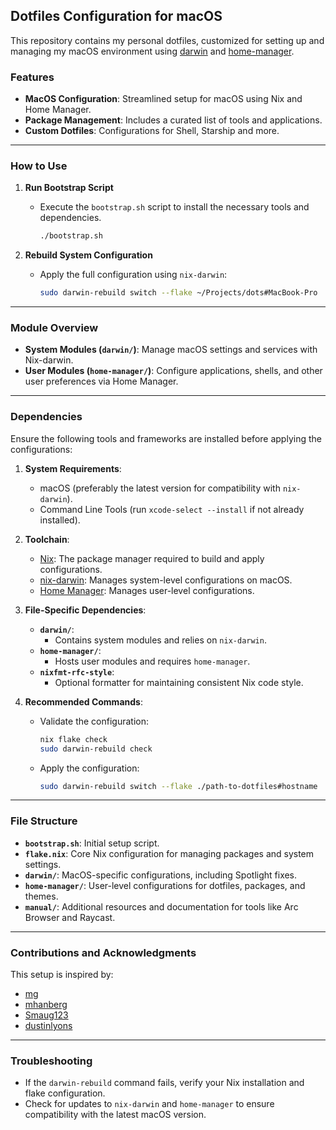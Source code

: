 ## Dotfiles Configuration for macOS

This repository contains my personal dotfiles, customized for setting up and managing my macOS environment using [darwin](https://github.com/LnL7/nix-darwin) and [home-manager](https://github.com/nix-community/home-manager).

### Features

- **MacOS Configuration**: Streamlined setup for macOS using Nix and Home Manager.
- **Package Management**: Includes a curated list of tools and applications.
- **Custom Dotfiles**: Configurations for Shell, Starship and more.

---

### How to Use

1. **Run Bootstrap Script**

   - Execute the `bootstrap.sh` script to install the necessary tools and dependencies.

     ```bash
     ./bootstrap.sh
     ```

2. **Rebuild System Configuration**

   - Apply the full configuration using `nix-darwin`:

     ```bash
     sudo darwin-rebuild switch --flake ~/Projects/dots#MacBook-Pro
     ```

---

### Module Overview

- **System Modules (`darwin/`)**: Manage macOS settings and services with Nix-darwin.
- **User Modules (`home-manager/`)**: Configure applications, shells, and other user preferences via Home Manager.

---

### Dependencies

Ensure the following tools and frameworks are installed before applying the configurations:

1. **System Requirements**:

   - macOS (preferably the latest version for compatibility with `nix-darwin`).
   - Command Line Tools (run `xcode-select --install` if not already installed).
2. **Toolchain**:

   - [Nix](https://nixos.org/download.html): The package manager required to build and apply configurations.
   - [nix-darwin](https://github.com/LnL7/nix-darwin): Manages system-level configurations on macOS.
   - [Home Manager](https://github.com/nix-community/home-manager): Manages user-level configurations.
3. **File-Specific Dependencies**:

   - **`darwin/`**:
     - Contains system modules and relies on `nix-darwin`.
   - **`home-manager/`**:
     - Hosts user modules and requires `home-manager`.
   - **`nixfmt-rfc-style`**:
     - Optional formatter for maintaining consistent Nix code style.

4. **Recommended Commands**:

   - Validate the configuration:

     ```bash
     nix flake check
     sudo darwin-rebuild check
     ```

   - Apply the configuration:

     ```bash
     sudo darwin-rebuild switch --flake ./path-to-dotfiles#hostname
     ```

---

### File Structure

- **`bootstrap.sh`**: Initial setup script.
- **`flake.nix`**: Core Nix configuration for managing packages and system settings.
- **`darwin/`**: MacOS-specific configurations, including Spotlight fixes.
- **`home-manager/`**: User-level configurations for dotfiles, packages, and themes.
- **`manual/`**: Additional resources and documentation for tools like Arc Browser and Raycast.

---

### Contributions and Acknowledgments

This setup is inspired by:

- [mg](https://github.com/mg/home-manager)
- [mhanberg](https://github.com/mhanberg/.dotfiles)
- [Smaug123](https://github.com/Smaug123/nix-dotfiles)
- [dustinlyons](https://github.com/dustinlyons/nixos-config)

---

### Troubleshooting

- If the `darwin-rebuild` command fails, verify your Nix installation and flake configuration.
- Check for updates to `nix-darwin` and `home-manager` to ensure compatibility with the latest macOS version.
